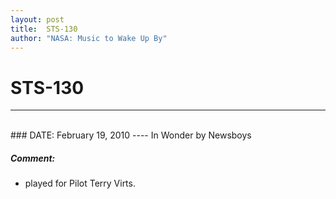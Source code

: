 ```yaml
---
layout: post
title:  STS-130
author: "NASA: Music to Wake Up By"
---
```


# STS-130
----
<br/>
### DATE: February 19, 2010
----
In Wonder by Newsboys

##### Comment:
* played for Pilot Terry Virts.
